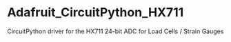 # Adafruit_CircuitPython_HX711
CircuitPython driver for the HX711 24-bit ADC for Load Cells / Strain Gauges
